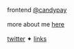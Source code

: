 frontend [@candypay](https://twitter.com/candypayfun) <br /> <br />
more about me [here](https://anuraglol.vercel.app) <br /> <br />
[twitter](https://twitter.com/imanuraglol) ✦ [links](https://ayo.so/anurag)
